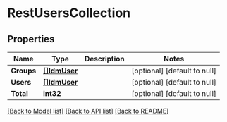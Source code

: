 # RestUsersCollection

## Properties
Name | Type | Description | Notes
------------ | ------------- | ------------- | -------------
**Groups** | [**[]IdmUser**](idmUser.md) |  | [optional] [default to null]
**Users** | [**[]IdmUser**](idmUser.md) |  | [optional] [default to null]
**Total** | **int32** |  | [optional] [default to null]

[[Back to Model list]](../../README.md#documentation-for-models) [[Back to API list]](../../README.md#documentation-for-api-endpoints) [[Back to README]](../../README.md)


